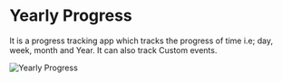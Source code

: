 # Yearly Progress
It is a progress tracking app which tracks the progress of time i.e; day, week, month and Year. 
It can also track Custom events. 

![Yearly Progress](/.github/github-banner.svg)